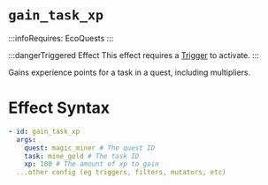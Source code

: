 # `gain_task_xp`
:::infoRequires:
EcoQuests
:::

:::dangerTriggered Effect
This effect requires a [Trigger](https://plugins.auxilor.io/effects/all-triggers) to activate.
:::

Gains experience points for a task in a quest, including multipliers.
# Effect Syntax

```yaml
- id: gain_task_xp
  args:
    quest: magic_miner # The quest ID
    task: mine_gold # The task ID
    xp: 100 # The amount of xp to gain
  ...other config (eg triggers, filters, mutators, etc)
```
